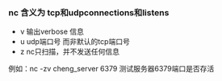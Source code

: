### nc 含义为 tcp和udpconnections和listens

- v 输出verbose 信息
- u udp端口号 而非默认的tcp端口号
- z nc只扫描，并不发送任何信息

例如：nc -zv cheng_server 6379 测试服务器6379端口是否存活
